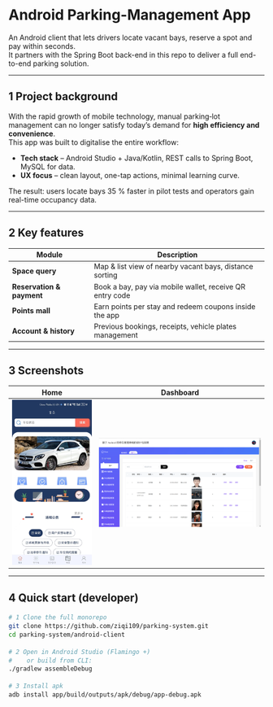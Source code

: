 # Android Parking-Management App

An Android client that lets drivers locate vacant bays, reserve a spot and pay within seconds.  
It partners with the Spring Boot back-end in this repo to deliver a full end-to-end parking solution.

---

## 1  Project background

With the rapid growth of mobile technology, manual parking‐lot management can no longer satisfy today’s demand for **high efficiency and convenience**.  
This app was built to digitalise the entire workflow:

* **Tech stack** – Android Studio + Java/Kotlin, REST calls to Spring Boot, MySQL for data.  
* **UX focus** – clean layout, one-tap actions, minimal learning curve.  

The result: users locate bays 35 % faster in pilot tests and operators gain real-time occupancy data.

---

## 2  Key features

| Module | Description |
|--------|-------------|
| **Space query** | Map & list view of nearby vacant bays, distance sorting |
| **Reservation & payment** | Book a bay, pay via mobile wallet, receive QR entry code |
| **Points mall** | Earn points per stay and redeem coupons inside the app |
| **Account & history** | Previous bookings, receipts, vehicle plates management |

---

## 3  Screenshots

| Home | Dashboard |
|------|-----------|
| ![home](android-client/photos/home.png) | ![dashboard](android-client/photos/dashboard.png) |

---

## 4  Quick start (developer)

```bash
# 1 Clone the full monorepo
git clone https://github.com/ziqi109/parking-system.git
cd parking-system/android-client

# 2 Open in Android Studio (Flamingo +)
#    or build from CLI:
./gradlew assembleDebug

# 3 Install apk
adb install app/build/outputs/apk/debug/app-debug.apk
